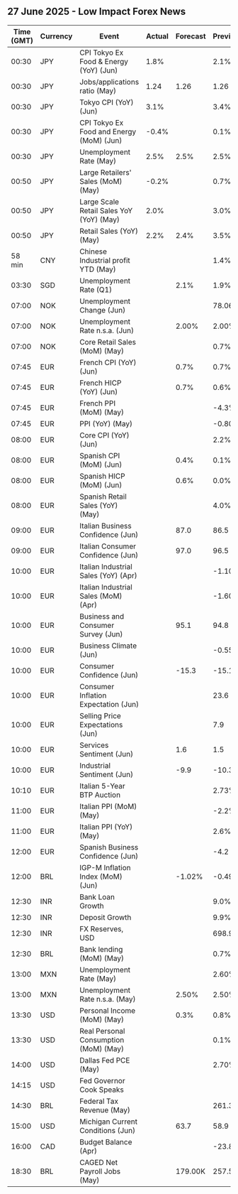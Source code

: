 ## 27 June 2025 - Low Impact Forex News

| Time (GMT) | Currency | Event | Actual | Forecast | Previous |
|------|----------|-------|--------|----------|----------|
| 00:30 | JPY | CPI Tokyo Ex Food & Energy (YoY) (Jun) | 1.8% |  | 2.1% |
| 00:30 | JPY | Jobs/applications ratio (May) | 1.24 | 1.26 | 1.26 |
| 00:30 | JPY | Tokyo CPI (YoY) (Jun) | 3.1% |  | 3.4% |
| 00:30 | JPY | CPI Tokyo Ex Food and Energy (MoM) (Jun) | -0.4% |  | 0.1% |
| 00:30 | JPY | Unemployment Rate (May) | 2.5% | 2.5% | 2.5% |
| 00:50 | JPY | Large Retailers' Sales (MoM) (May) | -0.2% |  | 0.7% |
| 00:50 | JPY | Large Scale Retail Sales YoY (YoY) (May) | 2.0% |  | 3.0% |
| 00:50 | JPY | Retail Sales (YoY) (May) | 2.2% | 2.4% | 3.5% |
| 58 min | CNY | Chinese Industrial profit YTD (May) |  |  | 1.4% |
| 03:30 | SGD | Unemployment Rate (Q1) |  | 2.1% | 1.9% |
| 07:00 | NOK | Unemployment Change (Jun) |  |  | 78.06K |
| 07:00 | NOK | Unemployment Rate n.s.a. (Jun) |  | 2.00% | 2.00% |
| 07:00 | NOK | Core Retail Sales (MoM) (May) |  |  | 0.7% |
| 07:45 | EUR | French CPI (YoY) (Jun) |  | 0.7% | 0.7% |
| 07:45 | EUR | French HICP (YoY) (Jun) |  | 0.7% | 0.6% |
| 07:45 | EUR | French PPI (MoM) (May) |  |  | -4.3% |
| 07:45 | EUR | PPI (YoY) (May) |  |  | -0.80% |
| 08:00 | EUR | Core CPI (YoY) (Jun) |  |  | 2.2% |
| 08:00 | EUR | Spanish CPI (MoM) (Jun) |  | 0.4% | 0.1% |
| 08:00 | EUR | Spanish HICP (MoM) (Jun) |  | 0.6% | 0.0% |
| 08:00 | EUR | Spanish Retail Sales (YoY) (May) |  |  | 4.0% |
| 09:00 | EUR | Italian Business Confidence (Jun) |  | 87.0 | 86.5 |
| 09:00 | EUR | Italian Consumer Confidence (Jun) |  | 97.0 | 96.5 |
| 10:00 | EUR | Italian Industrial Sales (YoY) (Apr) |  |  | -1.10% |
| 10:00 | EUR | Italian Industrial Sales (MoM) (Apr) |  |  | -1.60% |
| 10:00 | EUR | Business and Consumer Survey (Jun) |  | 95.1 | 94.8 |
| 10:00 | EUR | Business Climate (Jun) |  |  | -0.55 |
| 10:00 | EUR | Consumer Confidence (Jun) |  | -15.3 | -15.1 |
| 10:00 | EUR | Consumer Inflation Expectation (Jun) |  |  | 23.6 |
| 10:00 | EUR | Selling Price Expectations (Jun) |  |  | 7.9 |
| 10:00 | EUR | Services Sentiment (Jun) |  | 1.6 | 1.5 |
| 10:00 | EUR | Industrial Sentiment (Jun) |  | -9.9 | -10.3 |
| 10:10 | EUR | Italian 5-Year BTP Auction |  |  | 2.73% |
| 11:00 | EUR | Italian PPI (MoM) (May) |  |  | -2.2% |
| 11:00 | EUR | Italian PPI (YoY) (May) |  |  | 2.6% |
| 12:00 | EUR | Spanish Business Confidence (Jun) |  |  | -4.2 |
| 12:00 | BRL | IGP-M Inflation Index (MoM) (Jun) |  | -1.02% | -0.49% |
| 12:30 | INR | Bank Loan Growth |  |  | 9.0% |
| 12:30 | INR | Deposit Growth |  |  | 9.9% |
| 12:30 | INR | FX Reserves, USD |  |  | 698.95B |
| 12:30 | BRL | Bank lending (MoM) (May) |  |  | 0.7% |
| 13:00 | MXN | Unemployment Rate (May) |  |  | 2.60% |
| 13:00 | MXN | Unemployment Rate n.s.a. (May) |  | 2.50% | 2.50% |
| 13:30 | USD | Personal Income (MoM) (May) |  | 0.3% | 0.8% |
| 13:30 | USD | Real Personal Consumption (MoM) (May) |  |  | 0.1% |
| 14:00 | USD | Dallas Fed PCE (May) |  |  | 2.70% |
| 14:15 | USD | Fed Governor Cook Speaks |  |  |  |
| 14:30 | BRL | Federal Tax Revenue (May) |  |  | 261.30B |
| 15:00 | USD | Michigan Current Conditions (Jun) |  | 63.7 | 58.9 |
| 16:00 | CAD | Budget Balance (Apr) |  |  | -23.88B |
| 18:30 | BRL | CAGED Net Payroll Jobs (May) |  | 179.00K | 257.53K |
